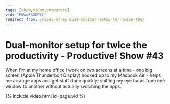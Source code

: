 ```yaml
---
tags: [show,video,computers]
vid: "PWwwE3XOPYc"
redirect_from: /video-of-my-dual-monitor-setup-for-twice-the/
---
```


# Dual-monitor setup for twice the productivity - Productive! Show #43


When I'm at my home office I work on two screens at a time - one big screen (Apple Thunderbolt Display) hooked up to my Macbook Air - helps me arrange apps and get stuff done quickly, shifting my eye focus from one window to another without actually switching the apps.

{% include video.html id=page.vid %}

[n]: https://michael.gratis/nozbe